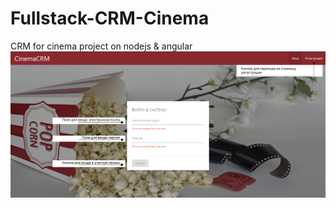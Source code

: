 # Fullstack-CRM-Cinema
CRM for cinema project on nodejs &amp; angular
![login-page](screens/Логин.png)
